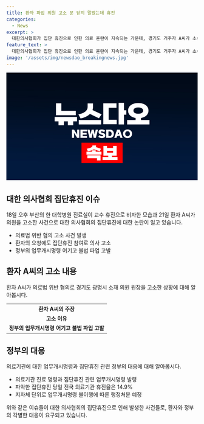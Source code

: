 ```yaml
---
title: 환자 파업 의원 고소 문 닫지 말랬는데 휴진
categories:
  - News
excerpt: >
  대한의사협회가 집단 휴진으로 인한 의료 혼란이 지속되는 가운데, 경기도 거주자 A씨가 소속 의사에게 의료법 위반으로 고소장을 제출했다. A씨는 부산 대학병원에서의 집단휴진으로 진료를 받지 못해 난간 이식 수술을 받은 가족을 돌본 경과인데, A씨는 의사의 행동에 분노를 토로했다. 정부는 진료 명령과 휴진 신고 명령을 내린 데 이어, 업무개시명령을 내리며 현장조사와 행정처분을 예고했다.
feature_text: >
  대한의사협회가 집단 휴진으로 인한 의료 혼란이 지속되는 가운데, 경기도 거주자 A씨가 소속 의사에게 의료법 위반으로 고소장을 제출했다. A씨는 부산 대학병원에서의 집단휴진으로 진료를 받지 못해 난간 이식 수술을 받은 가족을 돌본 경과인데, A씨는 의사의 행동에 분노를 토로했다. 정부는 진료 명령과 휴진 신고 명령을 내린 데 이어, 업무개시명령을 내리며 현장조사와 행정처분을 예고했다.
image: '/assets/img/newsdao_breakingnews.jpg'
---
```


<p><img src="/assets/img/newsdao_breakingnews.jpg" alt="pcversion 속보" /></p>

<h2 data-ke-size="size26">대한 의사협회 집단휴진 이슈</h2>

<p data-ke-size="size16">18일 오후 부산의 한 대학병원 진료실이 교수 휴진으로 비자한 모습과 21일 환자 A씨가 의원을 고소한 사건으로 대한 의사협회의 집단휴진에 대한 논란이 일고 있습니다.</p>

<ul>
    <li>의료법 위반 혐의 고소 사건 발생</li>
    <li>환자의 요청에도 집단휴진 참여로 의사 고소</li>
    <li>정부의 업무개시명령 어기고 불법 파업 고발</li>
</ul>

<h2 data-ke-size="size26">환자 A씨의 고소 내용</h2>

<p data-ke-size="size16">환자 A씨가 의료법 위반 혐의로 경기도 광명시 소재 의원 원장을 고소한 상황에 대해 알아봅시다.</p>

<table>
    <tr>
        <td style="text-align: center; height: 17px;"><b>환자 A씨의 주장</b></td>
    </tr>
    <tr>
        <td style="text-align: center; height: 17px;"><b>고소 이유</b></td>
    </tr>
    <tr>
        <td style="text-align: center; height: 17px;"><b>정부의 업무개시명령 어기고 불법 파업 고발</b></td>
    </tr>
</table>

<h2 data-ke-size="size26">정부의 대응</h2>

<p data-ke-size="size16">의료기관에 대한 업무개시명령과 집단휴진 관련 정부의 대응에 대해 알아봅시다.</p>

<ul>
    <li>의료기관 진료 명령과 집단휴진 관련 업무개시명령 발령</li>
    <li>파악한 집단휴진 당일 전국 의료기관 휴진율은 14.9%</li>
    <li>지자체 단위로 업무개시명령 불이행에 따른 행정처분 예정</li>
</ul>

<p>위와 같은 이슈들이 대한 의사협회의 집단휴진으로 인해 발생한 사건들로, 환자와 정부의 각별한 대응이 요구되고 있습니다.</p>

